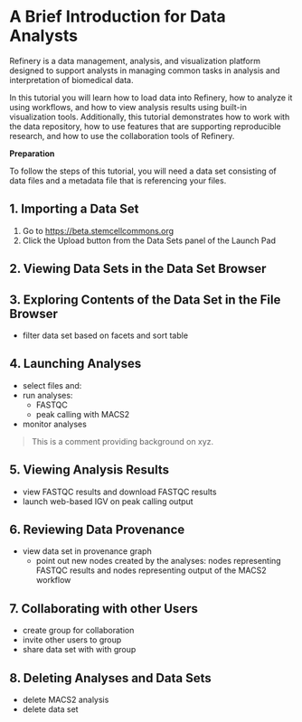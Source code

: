 # A Brief Introduction for Data Analysts 

Refinery is a data management, analysis, and visualization platform designed to support analysts in managing common tasks in analysis and interpretation of biomedical data. 

In this tutorial you will learn how to load data into Refinery, how to analyze it using workflows, and how to view analysis results using built-in visualization tools. Additionally, this tutorial demonstrates how to work with the data repository, how to use features that are supporting reproducible research, and how to use the collaboration tools of Refinery.

__Preparation__

To follow the steps of this tutorial, you will need a data set consisting of data files and a metadata file that is referencing your files. 

## 1. Importing a Data Set 
  1. Go to https://beta.stemcellcommons.org
  2. Click the Upload button from the Data Sets panel of the Launch Pad
  

## 2. Viewing Data Sets in the Data Set Browser

## 3. Exploring Contents of the Data Set in the File Browser
- filter data set based on facets and sort table

## 4. Launching Analyses

- select files and:
- run analyses:
  - FASTQC
  - peak calling with MACS2
- monitor analyses

> This is a comment providing background on xyz.

## 5. Viewing Analysis Results
- view FASTQC results and download FASTQC results
- launch web-based IGV on peak calling output

## 6. Reviewing Data Provenance
- view data set in provenance graph
  - point out new nodes created by the analyses: nodes representing FASTQC results and nodes representing output of the MACS2 workflow

## 7. Collaborating with other Users
- create group for collaboration
- invite other users to group
- share data set with with group

## 8. Deleting Analyses and Data Sets
- delete MACS2 analysis
- delete data set
